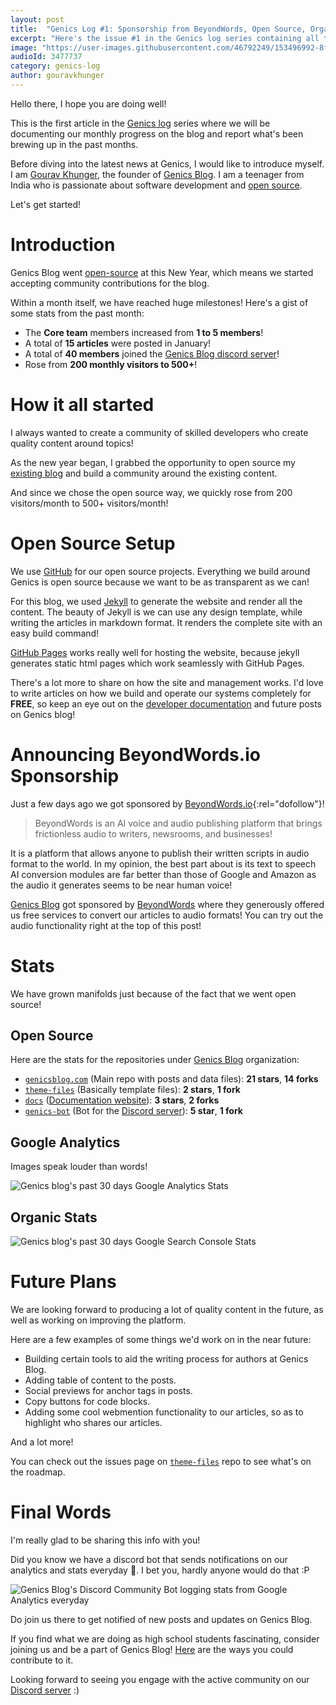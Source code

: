 ```yaml
---
layout: post
title:  "Genics Log #1: Sponsorship from BeyondWords, Open Source, Organic Stats and more"
excerpt: "Here's the issue #1 in the Genics log series containing all the latest news and updates on our blog's past month of January!"
image: "https://user-images.githubusercontent.com/46792249/153496992-8f711280-7740-4153-b825-0b1ba556bf6c.jpg"
audioId: 3477737
category: genics-log
author: gouravkhunger
---
```


Hello there, I hope you are doing well!

This is the first article in the [Genics log](/category/genics-log) series where we will be documenting our monthly progress on the blog and report what's been brewing up in the past months.

Before diving into the latest news at Genics, I would like to introduce myself. I am [Gourav Khunger](/author/gouravkhunger/), the founder of [Genics Blog](/). I am a teenager from India who is passionate about software development and [open source](/tag/open-source/).

Let's get started!

# Introduction

Genics Blog went [open-source](https://github.com/genicsblog) at this New Year, which means we started accepting community contributions for the blog.

Within a month itself, we have reached huge milestones! Here's a gist of some stats from the past month:

- The **Core team** members increased from **1 to 5 members**!
- A total of **15 articles** were posted in January!
- A total of **40 members** joined the [Genics Blog discord server](https://discord.genicsblog.com)!
- Rose from **200 monthly visitors to 500+**!

# How it all started

I always wanted to create a community of skilled developers who create quality content around topics!

As the new year began, I grabbed the opportunity to open source my [existing blog](https://blog.gouravkhunger.xyz) and build a community around the existing content.

And since we chose the open source way, we quickly rose from 200 visitors/month to 500+ visitors/month!

# Open Source Setup

We use [GitHub](https://github.com) for our open source projects. Everything we build around Genics is open source because we want to be as transparent as we can!

For this blog, we used [Jekyll](https://jekyllrb.com) to generate the website and render all the content. The beauty of Jekyll is we can use any design template, while writing the articles in markdown format. It renders the complete site with an easy build command!

[GitHub Pages](https://pages.github.com) works really well for hosting the website, because jekyll generates static html pages which work seamlessly with GitHub Pages.

There's a lot more to share on how the site and management works. I'd love to write articles on how we build and operate our systems completely for **FREE**, so keep an eye out on the [developer documentation](https://docs.genicsblog.com/developer) and future posts on Genics blog!

# Announcing BeyondWords.io Sponsorship

Just a few days ago we got sponsored by [BeyondWords.io](https://beyondwords.io/?utm_source=genicsblog.com&utm_medium=cpc&utm_campaign=advertisement){:rel="dofollow"}!

> BeyondWords is an AI voice and audio publishing platform that brings frictionless audio to writers, newsrooms, and businesses!

It is a platform that allows anyone to publish their written scripts in audio format to the world. In my opinion, the best part about is its text to speech AI conversion modules are far better than those of Google and Amazon as the audio it generates seems to be near human voice!

[Genics Blog](/) got sponsored by [BeyondWords](https://beyondwords.io) where they generously offered us free services to convert our articles to audio formats! You can try out the audio functionality right at the top of this post!

# Stats

We have grown manifolds just because of the fact that we went open source!

## Open Source

Here are the stats for the repositories under [Genics Blog](https:/github.com/genicsblog) organization:

- [`genicsblog.com`](https://github.com/genicsblog/genicsblog.com) (Main repo with posts and data files): **21 stars**, **14 forks**
- [`theme-files`](https://github.com/genicsblog/theme-files) (Basically template files): **2 stars**, **1 fork**
- [`docs`](https://github.com/genicsblog/docs) ([Documentation website](https://docs.genicsblog.com)): **3 stars**, **2 forks**
- [`genics-bot`](https://github.com/genicsblog/genics-bot) (Bot for the [Discord server](https://discord.genicsblog.com)): **5 star**, **1 fork**

## Google Analytics

Images speak louder than words!

![Genics blog's past 30 days Google Analytics Stats](https://user-images.githubusercontent.com/46792249/153484864-a8bf7f54-03aa-4f30-95d8-7f94e2e94949.png)

## Organic Stats

![Genics blog's past 30 days Google Search Console Stats](https://user-images.githubusercontent.com/46792249/153484772-c2a0a786-0826-4771-85a8-c70f55dcb719.png)

# Future Plans

We are looking forward to producing a lot of quality content in the future, as well as working on improving the platform.

Here are a few examples of some things we'd work on in the near future:

- Building certain tools to aid the writing process for authors at Genics Blog.
- Adding table of content to the posts.
- Social previews for anchor tags in posts.
- Copy buttons for code blocks.
- Adding some cool webmention functionality to our articles, so as to highlight who shares our articles.

And a lot more!

You can check out the issues page on [`theme-files`](https://github.com/genicsblog/theme-files/issues) repo to see what's on the roadmap.

# Final Words

I'm really glad to be sharing this info with you!

Did you know we have a discord bot that sends notifications on our analytics and stats everyday 👀. I bet you, hardly anyone would do that :P

![Genics Blog's Discord Community Bot logging stats from Google Analytics everyday](https://user-images.githubusercontent.com/46792249/153487310-2dcd5854-4de9-47fa-a679-09a917d8564f.png)

Do join us there to get notified of new posts and updates on Genics Blog.

If you find what we are doing as high school students fascinating, consider joining us and be a part of Genics Blog! [Here](/contribute) are the ways you could contribute to it.

Looking forward to seeing you engage with the active community on our [Discord server](https://discord.genicsblog.com) :)
